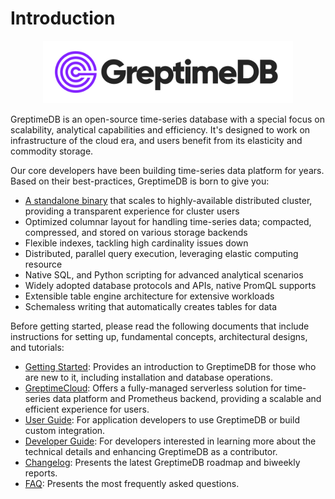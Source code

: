 # Introduction

<p align="center">
    <img src="./public/logo-text-padding.png" alt="GreptimeDB Logo" width="400px">
</p>

GreptimeDB is an open-source time-series database with a special focus on
scalability, analytical capabilities and efficiency. It's designed to work on
infrastructure of the cloud era, and users benefit from its elasticity and commodity
storage.

Our core developers have been building time-series data platform
for years. Based on their best-practices, GreptimeDB is born to give you:

- [A standalone binary](https://github.com/GreptimeTeam/greptimedb/releases) that scales to highly-available distributed cluster, providing a transparent experience for cluster users
- Optimized columnar layout for handling time-series data; compacted, compressed, and stored on various storage backends
- Flexible indexes, tackling high cardinality issues down
- Distributed, parallel query execution, leveraging elastic computing resource
- Native SQL, and Python scripting for advanced analytical scenarios
- Widely adopted database protocols and APIs, native PromQL supports
- Extensible table engine architecture for extensive workloads
- Schemaless writing that automatically creates tables for data

Before getting started, please read the following documents that include instructions for setting up, fundamental concepts, architectural designs, and tutorials:

- [Getting Started][1]: Provides an introduction to GreptimeDB for those who are new to it, including installation and database operations.
- [GreptimeCloud][6]: Offers a fully-managed serverless solution for time-series data platform and Prometheus backend, providing a scalable and efficient experience for users.
- [User Guide][2]: For application developers to use GreptimeDB or build custom integration.
- [Developer Guide][3]: For developers interested in learning more about the technical details and enhancing GreptimeDB as a contributor.
- [Changelog][4]: Presents the latest GreptimeDB roadmap and biweekly reports.
- [FAQ][5]: Presents the most frequently asked questions.

[1]: ./getting-started/overview.md
[2]: ./user-guide/overview.md
[3]: ./developer-guide/overview.md
[4]: ./changelog/overview.md
[5]: ./faq-and-others/faq.md
[6]: ./cloud/overview.md
